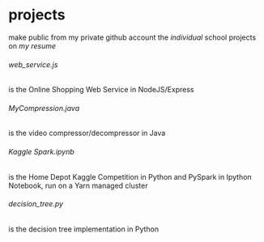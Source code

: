 # projects
make public from my private github account the  *individual*  school projects on *my resume*
###### web_service.js 
is the Online Shopping Web Service in NodeJS/Express
###### MyCompression.java
is the video compressor/decompressor in Java
###### Kaggle Spark.ipynb 
is the Home Depot Kaggle Competition in Python and PySpark in Ipython Notebook, run on a Yarn managed cluster
###### decision_tree.py 
is the decision tree implementation in Python
